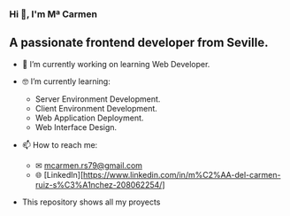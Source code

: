 ### Hi 👋, I'm Mª Carmen

## A passionate frontend developer from Seville.

- 🔭 I’m currently working on learning Web Developer.
- 🤓 I’m currently learning: 
    * Server Environment Development. 
    * Client Environment Development. 
    * Web Application Deployment. 
    * Web Interface Design.

- 📫 How to reach me: 
    * ✉ mcarmen.rs79@gmail.com
    * 🌐 [LinkedIn][https://www.linkedin.com/in/m%C2%AA-del-carmen-ruiz-s%C3%A1nchez-208062254/]

- This repository shows all my proyects


